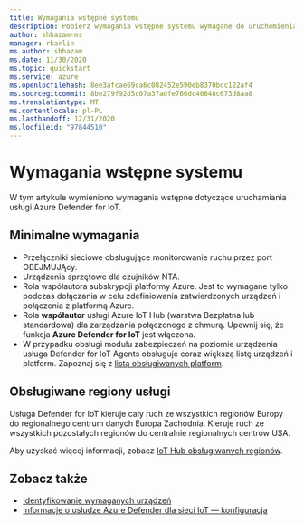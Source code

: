 ```yaml
---
title: Wymagania wstępne systemu
description: Pobierz wymagania wstępne systemu wymagane do uruchomienia usługi Azure Defender dla IoT.
author: shhazam-ms
manager: rkarlin
ms.author: shhazam
ms.date: 11/30/2020
ms.topic: quickstart
ms.service: azure
ms.openlocfilehash: 8ee3afcae69ca6c082452e590eb8370bcc122af4
ms.sourcegitcommit: 8be279f92d5c07a37adfe766dc40648c673d8aa8
ms.translationtype: MT
ms.contentlocale: pl-PL
ms.lasthandoff: 12/31/2020
ms.locfileid: "97844510"
---
```

# <a name="system-prerequisites"></a>Wymagania wstępne systemu
W tym artykule wymieniono wymagania wstępne dotyczące uruchamiania usługi Azure Defender for IoT.

## <a name="minimum-requirements"></a>Minimalne wymagania

- Przełączniki sieciowe obsługujące monitorowanie ruchu przez port OBEJMUJĄcy.
- Urządzenia sprzętowe dla czujników NTA.
- Rola współautora subskrypcji platformy Azure. Jest to wymagane tylko podczas dołączania w celu zdefiniowania zatwierdzonych urządzeń i połączenia z platformą Azure.
- Rola **współautor** usługi Azure IoT Hub (warstwa Bezpłatna lub standardowa) dla zarządzania połączonego z chmurą. Upewnij się, że funkcja **Azure Defender for IoT** jest włączona.
- W przypadku obsługi modułu zabezpieczeń na poziomie urządzenia usługa Defender for IoT Agents obsługuje coraz większą listę urządzeń i platform. Zapoznaj się z [listą obsługiwanych platform](how-to-deploy-agent.md).

## <a name="supported-service-regions"></a>Obsługiwane regiony usługi

Usługa Defender for IoT kieruje cały ruch ze wszystkich regionów Europy do regionalnego centrum danych Europa Zachodnia. Kieruje ruch ze wszystkich pozostałych regionów do centralnie regionalnych centrów USA.

Aby uzyskać więcej informacji, zobacz [IoT Hub obsługiwanych regionów](https://azure.microsoft.com/global-infrastructure/services/?products=iot-hub).

## <a name="see-also"></a>Zobacz także

- [Identyfikowanie wymaganych urządzeń](how-to-identify-required-appliances.md)
- [Informacje o usłudze Azure Defender dla sieci IoT — konfiguracja](how-to-set-up-your-network.md)

